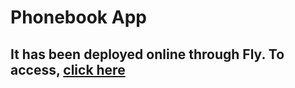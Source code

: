 # Phonebook App

## It has been deployed online through Fly. To access, [click here](https://shy-dawn-5084.fly.dev)